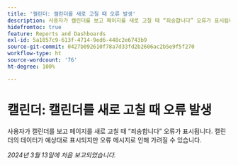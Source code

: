 ```yaml
---
title: '캘린더: 캘린더를 새로 고칠 때 오류 발생'
description: 사용자가 캘린더를 보고 페이지를 새로 고칠 때 “죄송합니다” 오류가 표시됩니다. 캘린더의 데이터가 예상대로 표시되지만 오류 메시지로 인해 가려질 수 있습니다.
hidefromtoc: true
feature: Reports and Dashboards
exl-id: 5a1057c9-613f-4714-9ed6-448c2e6743b9
source-git-commit: 0427b092610f78a7d33fd2b2606ac2b5e9f5f270
workflow-type: ht
source-wordcount: '76'
ht-degree: 100%

---
```


# 캘린더: 캘린더를 새로 고칠 때 오류 발생

사용자가 캘린더를 보고 페이지를 새로 고칠 때 “죄송합니다” 오류가 표시됩니다. 캘린더의 데이터가 예상대로 표시되지만 오류 메시지로 인해 가려질 수 있습니다.

_2024년 3월 13일에 처음 보고되었습니다._
